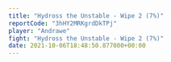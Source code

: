 ```yaml
---
title: "Hydross the Unstable - Wipe 2 (7%)"
reportCode: "3hHY2MRKgrdDkTPj"
player: "Andrawe"
fight: "Hydross the Unstable - Wipe 2 (7%)"
date: 2021-10-06T18:48:50.877000+00:00
---
```

